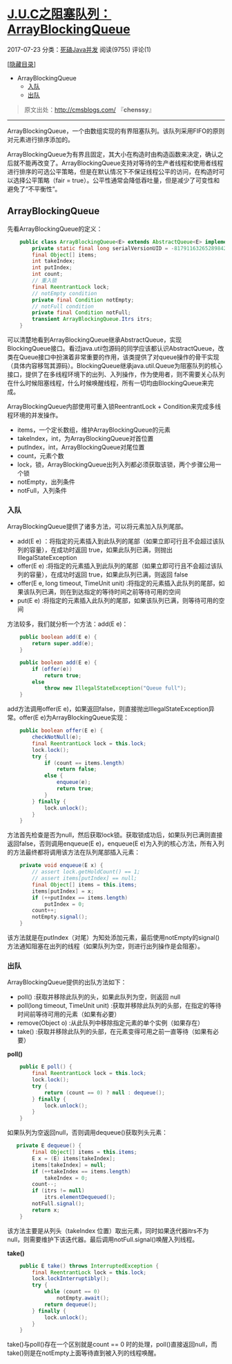 # [J.U.C之阻塞队列：ArrayBlockingQueue](http://cmsblogs.com/?p=2381)

2017-07-23 分类：[死磕Java并发](http://cmsblogs.com/?cat=151) 阅读(9755)	评论(1) 

[[隐藏目录](http://cmsblogs.com/?p=2381#)]

- ArrayBlockingQueue
  - [入队](http://cmsblogs.com/?p=2381#i)
  - [出队](http://cmsblogs.com/?p=2381#i-2)

> 原文出处：<http://cmsblogs.com/> 『**chenssy**』

------

ArrayBlockingQueue，一个由数组实现的有界阻塞队列。该队列采用FIFO的原则对元素进行排序添加的。

ArrayBlockingQueue为有界且固定，其大小在构造时由构造函数来决定，确认之后就不能再改变了。ArrayBlockingQueue支持对等待的生产者线程和使用者线程进行排序的可选公平策略，但是在默认情况下不保证线程公平的访问，在构造时可以选择公平策略（fair = true）。公平性通常会降低吞吐量，但是减少了可变性和避免了“不平衡性”。

## ArrayBlockingQueue

先看ArrayBlockingQueue的定义：

```java
    public class ArrayBlockingQueue<E> extends AbstractQueue<E> implements BlockingQueue<E>, Serializable {
        private static final long serialVersionUID = -817911632652898426L;
        final Object[] items;
        int takeIndex;
        int putIndex;
        int count;
        // 重入锁
        final ReentrantLock lock;
        // notEmpty condition
        private final Condition notEmpty;
        // notFull condition
        private final Condition notFull;
        transient ArrayBlockingQueue.Itrs itrs;
    }
```

可以清楚地看到ArrayBlockingQueue继承AbstractQueue，实现BlockingQueue接口。看过java.util包源码的同学应该都认识AbstractQueue，改类在Queue接口中扮演着非常重要的作用，该类提供了对queue操作的骨干实现（具体内容移驾其源码）。BlockingQueue继承java.util.Queue为阻塞队列的核心接口，提供了在多线程环境下的出列、入列操作，作为使用者，则不需要关心队列在什么时候阻塞线程，什么时候唤醒线程，所有一切均由BlockingQueue来完成。

ArrayBlockingQueue内部使用可重入锁ReentrantLock + Condition来完成多线程环境的并发操作。

- items，一个定长数组，维护ArrayBlockingQueue的元素
- takeIndex，int，为ArrayBlockingQueue对首位置
- putIndex，int，ArrayBlockingQueue对尾位置
- count，元素个数
- lock，锁，ArrayBlockingQueue出列入列都必须获取该锁，两个步骤公用一个锁
- notEmpty，出列条件
- notFull，入列条件

### 入队

ArrayBlockingQueue提供了诸多方法，可以将元素加入队列尾部。

- add(E e) ：将指定的元素插入到此队列的尾部（如果立即可行且不会超过该队列的容量），在成功时返回 true，如果此队列已满，则抛出 IllegalStateException
- offer(E e) :将指定的元素插入到此队列的尾部（如果立即可行且不会超过该队列的容量），在成功时返回 true，如果此队列已满，则返回 false
- offer(E e, long timeout, TimeUnit unit) :将指定的元素插入此队列的尾部，如果该队列已满，则在到达指定的等待时间之前等待可用的空间
- put(E e) :将指定的元素插入此队列的尾部，如果该队列已满，则等待可用的空间

方法较多，我们就分析一个方法：add(E e)：

```java
    public boolean add(E e) {
        return super.add(e);
    }

    public boolean add(E e) {
        if (offer(e))
            return true;
        else
            throw new IllegalStateException("Queue full");
    }
```

add方法调用offer(E e)，如果返回false，则直接抛出IllegalStateException异常。offer(E e)为ArrayBlockingQueue实现：

```java
    public boolean offer(E e) {
        checkNotNull(e);
        final ReentrantLock lock = this.lock;
        lock.lock();
        try {
            if (count == items.length)
                return false;
            else {
                enqueue(e);
                return true;
            }
        } finally {
            lock.unlock();
        }
    }
```

方法首先检查是否为null，然后获取lock锁。获取锁成功后，如果队列已满则直接返回false，否则调用enqueue(E e)，enqueue(E e)为入列的核心方法，所有入列的方法最终都将调用该方法在队列尾部插入元素：

```java
    private void enqueue(E x) {
        // assert lock.getHoldCount() == 1;
        // assert items[putIndex] == null;
        final Object[] items = this.items;
        items[putIndex] = x;
        if (++putIndex == items.length)
            putIndex = 0;
        count++;
        notEmpty.signal();
    }
```

该方法就是在putIndex（对尾）为知处添加元素，最后使用notEmpty的signal()方法通知阻塞在出列的线程（如果队列为空，则进行出列操作是会阻塞）。

### 出队

ArrayBlockingQueue提供的出队方法如下：

- poll() :获取并移除此队列的头，如果此队列为空，则返回 null
- poll(long timeout, TimeUnit unit) :获取并移除此队列的头部，在指定的等待时间前等待可用的元素（如果有必要）
- remove(Object o) :从此队列中移除指定元素的单个实例（如果存在）
- take() :获取并移除此队列的头部，在元素变得可用之前一直等待（如果有必要）

**poll()**

```java
    public E poll() {
        final ReentrantLock lock = this.lock;
        lock.lock();
        try {
            return (count == 0) ? null : dequeue();
        } finally {
            lock.unlock();
        }
    }
```

如果队列为空返回null，否则调用dequeue()获取列头元素：

```java
   private E dequeue() {
        final Object[] items = this.items;
        E x = (E) items[takeIndex];
        items[takeIndex] = null;
        if (++takeIndex == items.length)
            takeIndex = 0;
        count--;
        if (itrs != null)
            itrs.elementDequeued();
        notFull.signal();
        return x;
    }
```

该方法主要是从列头（takeIndex 位置）取出元素，同时如果迭代器itrs不为null，则需要维护下该迭代器。最后调用notFull.signal()唤醒入列线程。

**take()**

```java
    public E take() throws InterruptedException {
        final ReentrantLock lock = this.lock;
        lock.lockInterruptibly();
        try {
            while (count == 0)
                notEmpty.await();
            return dequeue();
        } finally {
            lock.unlock();
        }
    }
```

take()与poll()存在一个区别就是count == 0 时的处理，poll()直接返回null，而take()则是在notEmpty上面等待直到被入列的线程唤醒。